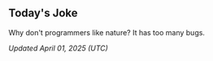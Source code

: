 ## Today's Joke
Why don't programmers like nature? It has too many bugs.

*Updated April 01, 2025 (UTC)*
